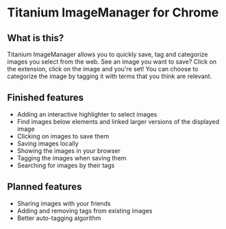 Titanium ImageManager for Chrome
================================

What is this?
-------------
Titanium ImageManager allows you to quickly save, tag and categorize images you
select from the web. See an image you want to save? Click on the extension,
click on the image and you're set! You can choose to categorize the image by
tagging it with terms that you think are relevant.

Finished features
-----------------
* Adding an interactive highlighter to select images
* Find images below elements and linked larger versions of the displayed image
* Clicking on images to save them
* Saving images locally
* Showing the images in your browser
* Tagging the images when saving them
* Searching for images by their tags

Planned features
----------------
* Sharing images with your friends
* Adding and removing tags from existing images
* Better auto-tagging algorithm